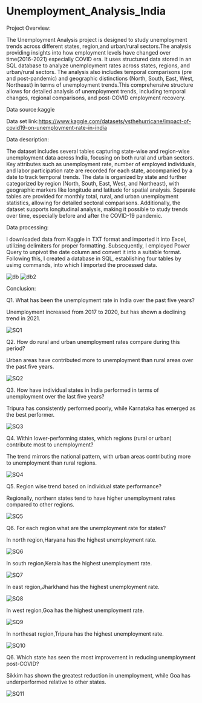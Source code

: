 # Unemployment_Analysis_India

Project Overview:

The Unemployment Analysis project is designed to study unemployment trends across different states, region,and urban/rural sectors.The analysis providing insights into how employment levels have changed over time(2016-2021) especially COVID era. It uses structured data stored in an SQL database to analyze unemployment rates across states, regions, and urban/rural sectors. The analysis also includes temporal comparisons (pre and post-pandemic) and geographic distinctions (North, South, East, West, Northeast) in terms of unemployment trends.This comprehensive structure allows for detailed analysis of unemployment trends, including temporal changes, regional comparisons, and post-COVID employment recovery.

Data source:kaggle

Data set link:https://www.kaggle.com/datasets/ysthehurricane/impact-of-covid19-on-unemployment-rate-in-india

Data description:

The dataset includes several tables capturing state-wise and region-wise unemployment data across India, focusing on both rural and urban sectors. Key attributes such as unemployment rate, number of employed individuals, and labor participation rate are recorded for each state, accompanied by a date to track temporal trends. The data is organized by state and further categorized by region (North, South, East, West, and Northeast), with geographic markers like longitude and latitude for spatial analysis. Separate tables are provided for monthly total, rural, and urban unemployment statistics, allowing for detailed sectoral comparisons. Additionally, the dataset supports longitudinal analysis, making it possible to study trends over time, especially before and after the COVID-19 pandemic.

Data processing:

I downloaded data from Kaggle in TXT format and imported it into Excel, utilizing delimiters for proper formatting. Subsequently, I employed Power Query to unpivot the date column and convert it into a suitable format. Following this, I created a database in SQL, establishing four tables by usimg commands, into which I imported the processed data.

![db](https://github.com/user-attachments/assets/13691877-8748-4cb0-9855-3f82af13b81b)
![db2](https://github.com/user-attachments/assets/afdd2b2b-6147-47bb-b9db-db33a477b8ee)

Conclusion:

Q1. What has been the unemployment rate in India over the past five years?

Unemployment increased from 2017 to 2020, but has shown a declining trend in 2021.

![SQ1](https://github.com/user-attachments/assets/df738cf5-8022-46b7-a7c0-d374213d1ba0)

Q2. How do rural and urban unemployment rates compare during this period?

Urban areas have contributed more to unemployment than rural areas over the past five years.

![SQ2](https://github.com/user-attachments/assets/4f081328-4140-450d-a256-73b886ef3153)

Q3. How have individual states in India performed in terms of unemployment over the last five years?

Tripura has consistently performed poorly, while Karnataka has emerged as the best performer.

![SQ3](https://github.com/user-attachments/assets/d41e173e-a82a-45e0-a52c-3b3450ffe334)

Q4. Within lower-performing states, which regions (rural or urban) contribute most to unemployment?

The trend mirrors the national pattern, with urban areas contributing more to unemployment than rural regions.

![SQ4](https://github.com/user-attachments/assets/a24be653-3bc9-44a6-a659-4542120d88ea)

Q5. Region wise trend based on individual state performance?

Regionally, northern states tend to have higher unemployment rates compared to other regions.

![SQ5](https://github.com/user-attachments/assets/398e682e-d7e3-4273-adc9-1ec3d86f38d1)

Q6. For each region what are the unemployment rate for states?

In north region,Haryana has the highest unemployment rate.

![SQ6](https://github.com/user-attachments/assets/8dd9ae60-8a0a-4d86-88f7-ffa6e87c6e3c)

In south region,Kerala has the highest unemployment rate.

![SQ7](https://github.com/user-attachments/assets/e6eb8dab-cd29-450e-9bc4-66b78036fada)

In east region,Jharkhand has the highest unemployment rate.

![SQ8](https://github.com/user-attachments/assets/9dd89c3a-2a4c-496e-98e9-c7eaba62de5d)

In west region,Goa has the highest unemployment rate.

![SQ9](https://github.com/user-attachments/assets/5ebff1b1-9b05-4869-9757-0b2d1a8b0d87)

In northesat region,Tripura has the highest unemployment rate.

![SQ10](https://github.com/user-attachments/assets/b7bdcdf2-4f4c-435f-a725-bf0d7135c066)

Q6. Which state has seen the most improvement in reducing unemployment post-COVID?

Sikkim has shown the greatest reduction in unemployment, while Goa has underperformed relative to other states.

![SQ11](https://github.com/user-attachments/assets/ab75c5b1-98d0-459c-b462-6af47c4b814a)
